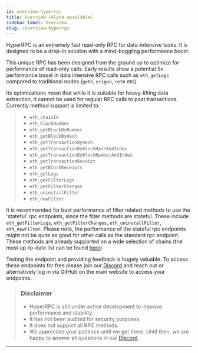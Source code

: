 ```yaml
---
id: overview-hyperrpc
title: Overview (Alpha available)
sidebar_label: Overview
slug: /overview-hyperrpc
---
```


HyperRPC is an extremely fast read-only RPC for data-intensive tasks. It is designed to be a drop-in solution with a mind-boggling performance boost.

This unique RPC has been designed from the ground up to optimize for performance of read-only calls. Early results show a potential 5x performance boost in data intensive RPC calls such as `eth_getLogs` compared to traditional nodes (`geth`, `erigon`, `reth` etc).

Its optimizations mean that while it is suitable for heavy-lifting data extraction, it cannot be used for regular RPC calls to post transactions. Currently method support is limited to:

> - `eth_chainId`
> - `eth_blockNumber`
> - `eth_getBlockByNumber`
> - `eth_getBlockByHash`
> - `eth_getTransactionByHash`
> - `eth_getTransactionByBlockHashAndIndex`
> - `eth_getTransactionByBlockNumberAndIndex`
> - `eth_getTransactionReceipt`
> - `eth_getBlockReceipts`
> - `eth_getLogs`
> - `eth_getFilterLogs`
> - `eth_getFilterChanges`
> - `eth_uninstallFilter`
> - `eth_newFilter`

It is recommended for best performance of filter related methods to use the 'stateful' rpc endpoints, since the filter methods are stateful. These include `eth_getFilterLogs`, `eth_getFilterChanges`, `eth_uninstallFilter`, `eth_newFilter`. Please note, the performance of the stateful rpc endpoints might not be quite as good for other calls as the standard rpc endpoint.
These methods are already supported on a wide selection of chains (the most up-to-date list can be found [here](./hypersync.md))

Testing the endpoint and providing feedback is hugely valuable. To access these endpoints for free please join our [Discord](https://discord.gg/Q9qt8gZ2fX) and reach out or alternatively log in via GitHub on the main website to access your endpoints.

> ### Disclaimer
>
> - HyperRPC is still under active development to improve performance and stability.
> - It has not been audited for security purposes.
> - It does not support all RPC methods.
> - We appreciate your patience until we get there. Until then, we are happy to answer all questions in our [Discord](https://discord.gg/Q9qt8gZ2fX).

---
